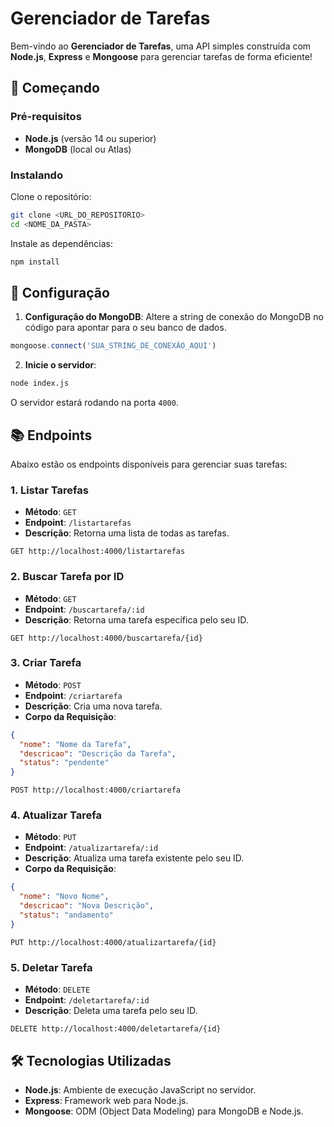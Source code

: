 # Gerenciador de Tarefas

Bem-vindo ao **Gerenciador de Tarefas**, uma API simples construída com **Node.js**, **Express** e **Mongoose** para gerenciar tarefas de forma eficiente!

## 🚀 Começando

### Pré-requisitos

- **Node.js** (versão 14 ou superior)
- **MongoDB** (local ou Atlas)

### Instalando

Clone o repositório:

```bash
git clone <URL_DO_REPOSITORIO>
cd <NOME_DA_PASTA>
```

Instale as dependências:

```bash
npm install
```

## 🔧 Configuração

1. **Configuração do MongoDB**: Altere a string de conexão do MongoDB no código para apontar para o seu banco de dados.

```javascript
mongoose.connect('SUA_STRING_DE_CONEXÃO_AQUI')
```

2. **Inicie o servidor**:

```bash
node index.js
```

O servidor estará rodando na porta `4000`.

## 📚 Endpoints

Abaixo estão os endpoints disponíveis para gerenciar suas tarefas:

### 1. Listar Tarefas

- **Método**: `GET`
- **Endpoint**: `/listartarefas`
- **Descrição**: Retorna uma lista de todas as tarefas.

```http
GET http://localhost:4000/listartarefas
```

### 2. Buscar Tarefa por ID

- **Método**: `GET`
- **Endpoint**: `/buscartarefa/:id`
- **Descrição**: Retorna uma tarefa específica pelo seu ID.

```http
GET http://localhost:4000/buscartarefa/{id}
```

### 3. Criar Tarefa

- **Método**: `POST`
- **Endpoint**: `/criartarefa`
- **Descrição**: Cria uma nova tarefa.
- **Corpo da Requisição**:

```json
{
  "nome": "Nome da Tarefa",
  "descricao": "Descrição da Tarefa",
  "status": "pendente"
}
```

```http
POST http://localhost:4000/criartarefa
```

### 4. Atualizar Tarefa

- **Método**: `PUT`
- **Endpoint**: `/atualizartarefa/:id`
- **Descrição**: Atualiza uma tarefa existente pelo seu ID.
- **Corpo da Requisição**:

```json
{
  "nome": "Novo Nome",
  "descricao": "Nova Descrição",
  "status": "andamento"
}
```

```http
PUT http://localhost:4000/atualizartarefa/{id}
```

### 5. Deletar Tarefa

- **Método**: `DELETE`
- **Endpoint**: `/deletartarefa/:id`
- **Descrição**: Deleta uma tarefa pelo seu ID.

```http
DELETE http://localhost:4000/deletartarefa/{id}
```

## 🛠️ Tecnologias Utilizadas

- **Node.js**: Ambiente de execução JavaScript no servidor.
- **Express**: Framework web para Node.js.
- **Mongoose**: ODM (Object Data Modeling) para MongoDB e Node.js.
